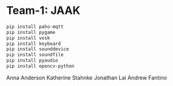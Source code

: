 # Team-1: JAAK

```bash
pip install paho-mqtt
pip install pygame
pip install vosk 
pip install keyboard
pip install sounddevice 
pip install soundfile
pip install pyaudio
pip install opencv-python
```

Anna Anderson
Katherine Stahnke
Jonathan Lai
Andrew Fantino
